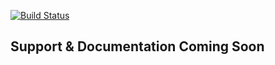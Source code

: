 [![Build Status](https://travis-ci.org/mt-davis/ypp.svg?branch=master)](https://travis-ci.org/mt-davis/ypp)
## Support & Documentation Coming Soon


